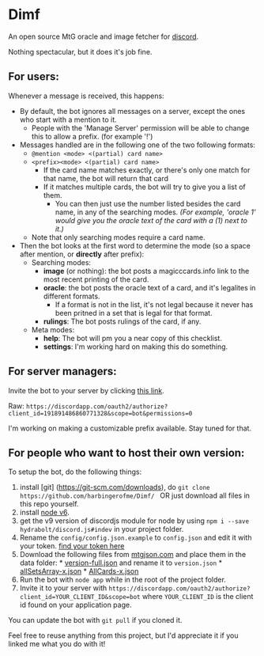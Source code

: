 # Dimf
An open source MtG oracle and image fetcher for [discord](https://discordapp.com).

Nothing spectacular, but it does it's job fine.

## For users:

Whenever a message is received, this happens:

  * By default, the bot ignores all messages on a server, except the ones who start with a mention to it.
     * People with the 'Manage Server' permission will be able to change this to allow a prefix. (for example '!')
  * Messages handled are in the following one of the two following formats:
    * `@mention <mode> <(partial) card name>`
    * `<prefix><mode> <(partial) card name>`
      * If the card name matches exactly, or there's only one match for that name, the bot will return that card
      * If it matches multiple cards, the bot will try to give you a list of them.
        * You can then just use the number listed besides the card name, in any of the searching modes. _(For example, 'oracle 1' would give you the oracle text of the card with a (1) next to it.)_
    * Note that only searching modes require a card name.
  * Then the bot looks at the first word to determine the mode (so a space after mention, or **directly** after prefix):
    * Searching modes:
      * **image** (or nothing): the bot posts a magicccards.info link to the most recent printing of the card.
      * **oracle**: the bot posts the oracle text of a card, and it's legalites in different formats.
        * If a format is not in the list, it's not legal because it never has been pritned in a set that is legal for that format.
      * **rulings**: The bot posts rulings of the card, if any.
    * Meta modes:  
      * **help**: The bot will pm you a near copy of this checklist.
      * **settings**: I'm working hard on making this do something.

## For server managers:

Invite the bot to your server by clicking [this link](https://discordapp.com/oauth2/authorize?client_id=191891486860771328&scope=bot&permissions=0).

Raw: `https://discordapp.com/oauth2/authorize?client_id=191891486860771328&scope=bot&permissions=0`

I'm working on making a customizable prefix available. Stay tuned for that.

## For people who want to host their own version:

To setup the bot, do the following things:
  1. install [git] (https://git-scm.com/downloads), do `git clone https://github.com/harbingerofme/Dimf/ ` OR just download all files in this repo yourself.
  2. install [node v6](https://nodejs.org/).
  3. get the v9 version of discordjs module for node by using `npm i --save hydrabolt/discord.js#indev` in your project folder.
  4. Rename the `config/config.json.example` to `config.json` and edit it with your token. [find your token here](https://discordapp.com/developers/applications/me)
  5. Download the following files  from [mtgjson.com](https://mtgjson.com) and place them in the data folder:
    * [version-full.json](https://mtgjson.com/json/version-full.json) and rename it to `version.json`
    * [allSetsArray-x.json](https://mtgjson.com/json/allSetsArray-x.json)
    * [AllCards-x.json](https://mtgjson.com/json/AllCards-x.json)
  6. Run the bot with `node app` while in the root of the project folder.
  7. Invite it to your server with `https://discordapp.com/oauth2/authorize?client_id=YOUR_CLIENT_ID&scope=bot` where `YOUR_CLIENT_ID` is the client id found on your application page.

You can update the bot with `git pull` if you cloned it.

Feel free to reuse anything from this project, but I'd appreciate it if you linked me what you do with it!
